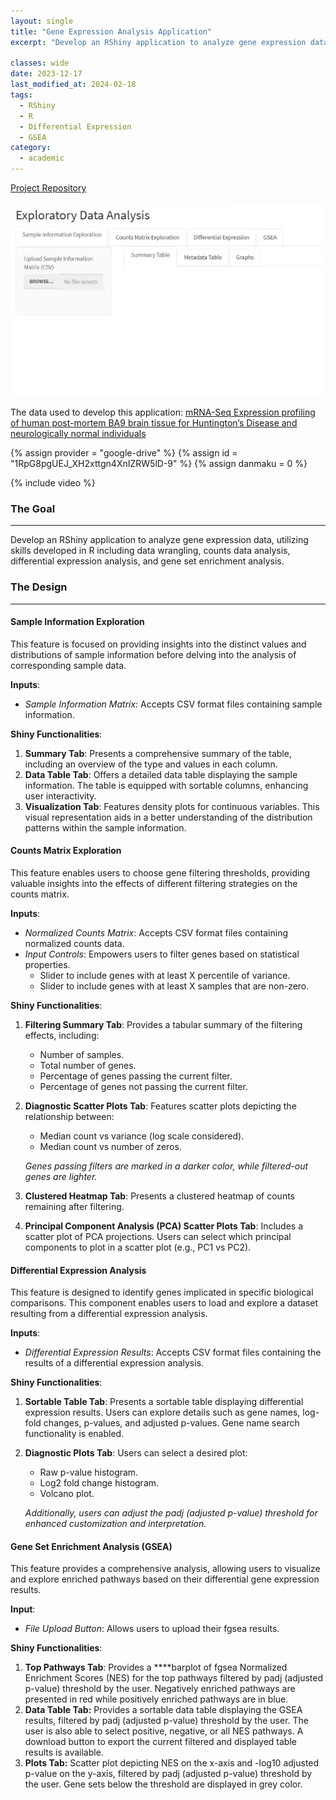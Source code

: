 ```yaml
---
layout: single
title: "Gene Expression Analysis Application"
excerpt: "Develop an RShiny application to analyze gene expression data, utilizing skills developed in R including data wrangling, counts data analysis, differential expression analysis, and gene set enrichment analysis."

classes: wide
date: 2023-12-17
last_modified_at: 2024-02-18
tags:
  - RShiny
  - R
  - Differential Expression
  - GSEA
category:
  - academic
---
```

<i class="fab fa-github"></i>[Project Repository](https://github.com/Jstream11/BioinformaticsAnalysisRShinyApplication.git)

<figure style="text-align: center; width: 500px; margin: 0 auto;">
<img src="/assets/images/RShinyAppProj/RShiny_App_SS.png" alt="RShiny App">
</figure>

The data used to develop this application:
[mRNA-Seq Expression profiling of human post-mortem BA9 brain tissue for Huntington’s Disease and neurologically normal individuals](https://www.ncbi.nlm.nih.gov/geo/query/acc.cgi?acc=GSE64810)

{% assign provider = "google-drive" %}
{% assign id = "1RpG8pgUEJ_XH2xttgn4XnIZRW5lD-9" %}
{% assign danmaku = 0 %}

{% include video %}

### The Goal

---

Develop an RShiny application to analyze gene expression data, utilizing skills developed in R including data wrangling, counts data analysis, differential expression analysis, and gene set enrichment analysis. 

### The Design

---

#### Sample Information Exploration ####

This feature is focused on providing insights into the distinct values and distributions of sample information before delving into the analysis of corresponding sample data.

**Inputs**:

- *Sample Information Matrix*: Accepts CSV format files containing sample information.

**Shiny Functionalities**:

1. **Summary Tab**: Presents a comprehensive summary of the table, including an overview of the type and values in each column.
2. **Data Table Tab**: Offers a detailed data table displaying the sample information. The table is equipped with sortable columns, enhancing user interactivity.
3. **Visualization Tab**: Features density plots for continuous variables. This visual representation aids in a better understanding of the distribution patterns within the sample information.

#### Counts Matrix Exploration ####

This feature enables users to choose gene filtering thresholds, providing valuable insights into the effects of different filtering strategies on the counts matrix.

**Inputs**:

- *Normalized Counts Matrix*: Accepts CSV format files containing normalized counts data.
- *Input Controls*: Empowers users to filter genes based on statistical properties.
    - Slider to include genes with at least X percentile of variance.
    - Slider to include genes with at least X samples that are non-zero.

**Shiny Functionalities**:

1. **Filtering Summary Tab**: Provides a tabular summary of the filtering effects, including:
    - Number of samples.
    - Total number of genes.
    - Percentage of genes passing the current filter.
    - Percentage of genes not passing the current filter.
2. **Diagnostic Scatter Plots Tab**: Features scatter plots depicting the relationship between:
    - Median count vs variance (log scale considered).
    - Median count vs number of zeros.
    
    *Genes passing filters are marked in a darker color, while filtered-out genes are lighter.*
    
3. **Clustered Heatmap Tab**: Presents a clustered heatmap of counts remaining after filtering. 
4. **Principal Component Analysis (PCA) Scatter Plots Tab**: Includes a scatter plot of PCA projections. Users can select which principal components to plot in a scatter plot (e.g., PC1 vs PC2).

#### Differential Expression Analysis ####

This feature is designed to identify genes implicated in specific biological comparisons. This component enables users to load and explore a dataset resulting from a differential expression analysis.

**Inputs**:

- *Differential Expression Results*: Accepts CSV format files containing the results of a differential expression analysis.

**Shiny Functionalities**:

1. **Sortable Table Tab**: Presents a sortable table displaying differential expression results. Users can explore details such as gene names, log-fold changes, p-values, and adjusted p-values. Gene name search functionality is enabled.
2. **Diagnostic Plots Tab**: Users can select a desired plot:
    - Raw p-value histogram.
    - Log2 fold change histogram.
    - Volcano plot.
    
    *Additionally, users can adjust the padj (adjusted p-value) threshold for enhanced customization and interpretation.*
    

#### Gene Set Enrichment Analysis (GSEA) ####

This feature provides a comprehensive analysis, allowing users to visualize and explore enriched pathways based on their differential gene expression results.

**Input**:

- *File Upload Button*: Allows users to upload their fgsea results.

**Shiny Functionalities**:

1. **Top Pathways Tab**: Provides a ****barplot of fgsea Normalized Enrichment Scores (NES) for the top pathways filtered by padj (adjusted p-value) threshold by the user. Negatively enriched pathways are presented in red while positively enriched pathways are in blue.
2. **Data Table Tab:** Provides a sortable data table displaying the GSEA results, filtered by padj (adjusted p-value) threshold by the user. The user is also able to select positive, negative, or all NES pathways.  A download button to export the current filtered and displayed table results is available.
3. **Plots Tab:** Scatter plot depicting NES on the x-axis and -log10 adjusted p-value on the y-axis, filtered by padj (adjusted p-value) threshold by the user. Gene sets below the threshold are displayed in grey color.

